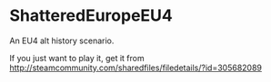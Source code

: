 # ShatteredEuropeEU4

An EU4 alt history scenario.

If you just want to play it, get it from http://steamcommunity.com/sharedfiles/filedetails/?id=305682089
